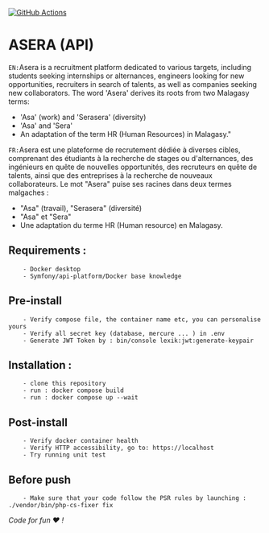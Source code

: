 
[![GitHub Actions](https://github.com/a-sera-org/asera-api/workflows/a-sera-ci/badge.svg)](https://github.com/a-sera-org/asera-api/actions?workflow=a-sera-ci)

# ASERA (API)
`EN:`Asera is a recruitment platform dedicated to various targets, including students seeking internships or alternances, engineers looking for new opportunities, recruiters in search of talents, as well as companies seeking new collaborators. The word 'Asera' derives its roots from two Malagasy terms:
- 'Asa' (work) and 'Serasera' (diversity)
- 'Asa' and 'Sera'
- An adaptation of the term HR (Human Resources) in Malagasy."

`FR:`Asera est une plateforme de recrutement dédiée à diverses cibles, comprenant des étudiants à la recherche de stages ou d'alternances, des ingénieurs en quête de nouvelles opportunités, des recruteurs en quête de talents, ainsi que des entreprises à la recherche de nouveaux collaborateurs.
Le mot "Asera" puise ses racines dans deux termes malgaches : 
- "Asa" (travail), "Serasera" (diversité)
- "Asa" et "Sera"
- Une adaptation du terme HR (Human resource) en Malagasy.

## Requirements :
```
    - Docker desktop
    - Symfony/api-platform/Docker base knowledge
```

## Pre-install
```
    - Verify compose file, the container name etc, you can personalise yours
    - Verify all secret key (database, mercure ... ) in .env
    - Generate JWT Token by : bin/console lexik:jwt:generate-keypair
```

## Installation :
```
    - clone this repository
    - run : docker compose build
    - run : docker compose up --wait
```

## Post-install
```
    - Verify docker container health
    - Verify HTTP accessibility, go to: https://localhost
    - Try running unit test
```

## Before push
```
    - Make sure that your code follow the PSR rules by launching : ./vendor/bin/php-cs-fixer fix
```


*Code for fun :heart: !*